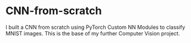 # CNN-from-scratch
I built a CNN from scratch using PyTorch Custom NN Modules to classify MNIST images. This is the base of my further Computer Vision project.
